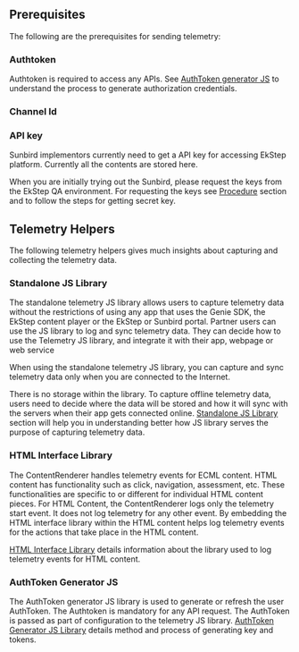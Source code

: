 ## Prerequisites

The following are the prerequisites for sending telemetry:

### Authtoken  

Authtoken is required to access any APIs. See [AuthToken generator JS](authtokengenerator_jslibrary.md) to understand the process to generate authorization credentials.

### Channel Id 

### API key

Sunbird implementors currently need to get a API key for accessing EkStep platform. Currently all the contents are stored here.

When you are initially trying out the Sunbird, please request the keys from the EkStep QA environment. For requesting the keys see [Procedure](authtokengenerator_jslibrary.md/#procedure) section and to follow the steps for getting secret key.  

## Telemetry Helpers

The following telemetry helpers gives much insights about capturing and collecting the telemetry data. 

### Standalone JS Library

The standalone telemetry JS library allows users to capture telemetry data without the restrictions of using any app that uses the Genie SDK, the EkStep content player or the EkStep or Sunbird portal. Partner users can use the JS library to log and sync telemetry data. They can decide how to use the Telemetry JS library, and integrate it with their app, webpage or web service

When using the standalone telemetry JS library, you can capture and sync telemetry data only when you are connected to the Internet.

There is no storage within the library. To capture offline telemetry data, users need to decide where the data will be stored and how it will sync with the servers when their app gets connected online. [Standalone JS Library](jslibrary.md) section will help you in understanding better how JS library serves the purpose of capturing telemetry data.

### HTML Interface Library

The ContentRenderer handles telemetry events for ECML content. HTML content has functionality such as click, navigation, assessment, etc. These functionalities are specific to or different for individual HTML content pieces. For HTML Content, the ContentRenderer logs only the telemetry start event. It does not log telemetry for any other event. By embedding the HTML interface library within the HTML content helps log telemetry events for the actions that take place in the HTML content.

[HTML Interface Library](html_interface_library.md) details information about the library used to log telemetry events for HTML content.

### AuthToken Generator JS

The AuthToken generator JS library is used to generate or refresh the user AuthToken. The Authtoken is mandatory for any API request. The AuthToken is passed as part of configuration to the telemetry JS library. [AuthToken Generator JS Library](authtokengenerator_jslibrary.md) details method and process of generating key and tokens.
